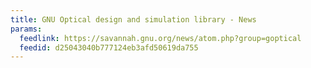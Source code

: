 ```yaml
---
title: GNU Optical design and simulation library - News
params:
  feedlink: https://savannah.gnu.org/news/atom.php?group=goptical
  feedid: d25043040b777124eb3afd50619da755
---
```

